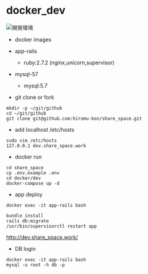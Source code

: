# docker_dev

![開発環境](https://user-images.githubusercontent.com/74192993/116555304-31e02280-a937-11eb-8808-7c5787d5dddb.png)

* docker images

 * app-rails
    * ruby:2.7.2 (nginx,unicorn,supervisor)
 * mysql-57  
    * mysql:5.7


* git clone or fork


```
mkdir -p ~/git/github
cd ~/git/github
git clone git@github.com:hiromu-kon/share_space.git
```


* add localhost /etc/hosts


```
sudo vim /etc/hosts
127.0.0.1 dev.share_space.work
```

* docker run

```
cd share_space
cp .env.example .env
cd docker/dev
docker-compose up -d
```

* app deploy


```
docker exec -it app-rails bash

bundle install
rails db:migrate
/usr/bin/supervisorctl restart app
```


http://dev.share_space.work/


* DB login


```
docker exec -it app-rails bash
mysql -u root -h db -p
```
